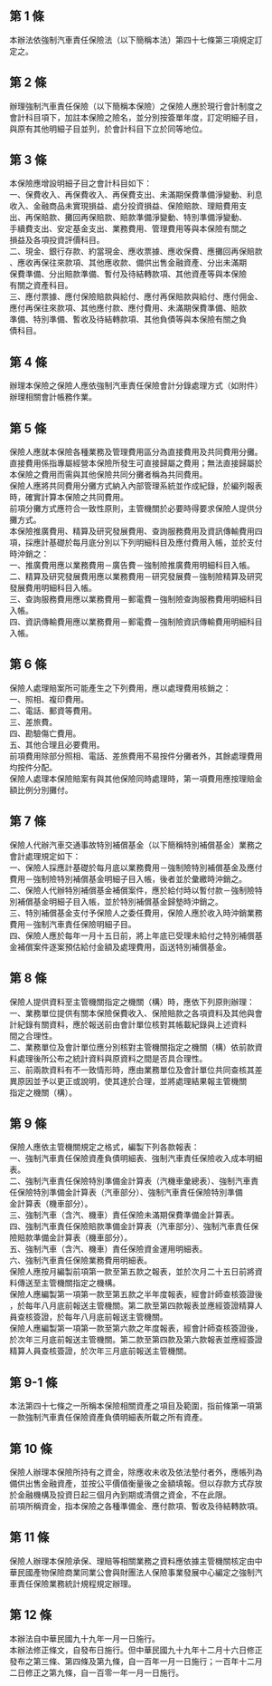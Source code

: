 第 1 條
-------
本辦法依強制汽車責任保險法（以下簡稱本法）第四十七條第三項規定訂  
定之。

第 2 條
-------
辦理強制汽車責任保險（以下簡稱本保險）之保險人應於現行會計制度之  
會計科目項下，加註本保險之險名，並分別按簽單年度，訂定明細子目，  
與原有其他明細子目並列，於會計科目下立於同等地位。

第 3 條
-------
本保險應增設明細子目之會計科目如下：  
一、保費收入、再保費收入、再保費支出、未滿期保費準備淨變動、利息  
    收入、金融商品未實現損益、處分投資損益、保險賠款、理賠費用支  
    出、再保賠款、攤回再保賠款、賠款準備淨變動、特別準備淨變動、  
    手續費支出、安定基金支出、業務費用、管理費用等與本保險有關之  
    損益及各項投資評價科目。  
二、現金、銀行存款、約當現金、應收票據、應收保費、應攤回再保賠款  
    、應收再保往來款項、其他應收款、備供出售金融資產、分出未滿期  
    保費準備、分出賠款準備、暫付及待結轉款項、其他資產等與本保險  
    有關之資產科目。  
三、應付票據、應付保險賠款與給付、應付再保賠款與給付、應付佣金、  
    應付再保往來款項、其他應付款、應付費用、未滿期保費準備、賠款  
    準備、特別準備、暫收及待結轉款項、其他負債等與本保險有關之負  
    債科目。

第 4 條
-------
辦理本保險之保險人應依強制汽車責任保險會計分錄處理方式（如附件）  
辦理相關會計帳務作業。

第 5 條
-------
保險人應就本保險各種業務及管理費用區分為直接費用及共同費用分攤。  
直接費用係指專屬經營本保險所發生可直接歸屬之費用；無法直接歸屬於  
本保險之費用而需與其他保險共同分攤者稱為共同費用。  
保險人應將共同費用分攤方式納入內部管理系統並作成紀錄，於編列報表  
時，確實計算本保險之共同費用。  
前項分攤方式應符合一致性原則，主管機關於必要時得要求保險人提供分  
攤方式。  
本保險推廣費用、精算及研究發展費用、查詢服務費用及資訊傳輸費用四  
項，採應計基礎於每月底分別以下列明細科目及應付費用入帳，並於支付  
時沖銷之：  
一、推廣費用應以業務費用－廣告費－強制險推廣費用明細科目入帳。  
二、精算及研究發展費用應以業務費用－研究發展費－強制險精算及研究  
    發展費用明細科目入帳。  
三、查詢服務費用應以業務費用－郵電費－強制險查詢服務費用明細科目  
    入帳。  
四、資訊傳輸費用應以業務費用－郵電費－強制險資訊傳輸費用明細科目  
    入帳。

第 6 條
-------
保險人處理賠案所可能產生之下列費用，應以處理費用核銷之：  
一、照相、複印費用。  
二、電話、郵資等費用。  
三、差旅費。  
四、勘驗傷亡費用。  
五、其他合理且必要費用。  
前項費用除部分照相、電話、差旅費用不易按件分攤者外，其餘處理費用  
均按件分配。  
保險人處理本保險賠案有與其他保險同時處理時，第一項費用應按理賠金  
額比例分別攤付。

第 7 條
-------
保險人代辦汽車交通事故特別補償基金（以下簡稱特別補償基金）業務之  
會計處理規定如下：  
一、保險人採應計基礎於每月底以業務費用－強制險特別補償基金及應付  
    費用－強制險特別補償基金明細子目入帳，後者並於彙繳時沖銷之。  
二、保險人代辦特別補償基金補償案件，應於給付時以暫付款－強制險特  
    別補償基金明細子目入帳，並於特別補償基金歸墊時沖銷之。  
三、特別補償基金支付予保險人之委任費用，保險人應於收入時沖銷業務  
    費用－強制汽車責任保險明細子目。  
四、保險人應於每年一月十五日前，將上年底已受理未給付之特別補償基  
    金補償案件逐案預估給付金額及處理費用，函送特別補償基金。

第 8 條
-------
保險人提供資料至主管機關指定之機關（構）時，應依下列原則辦理：  
一、業務單位提供有關本保險保費收入、保險賠款之各項資料及其他與會  
    計紀錄有關資料，應於報送前由會計單位核對其帳載紀錄與上述資料  
    間之合理性。  
二、業務單位及會計單位應分別核對主管機關指定之機關（構）依前款資  
    料處理後所公布之統計資料與原資料之間是否具合理性。  
三、前兩款資料有不一致情形時，應由業務單位及會計單位共同查核其差  
    異原因並予以更正或說明，使其達於合理，並將處理結果報主管機關  
    指定之機關（構）。

第 9 條
-------
保險人應依主管機關規定之格式，編製下列各款報表：  
一、強制汽車責任保險資產負債明細表、強制汽車責任保險收入成本明細  
    表。  
二、強制汽車責任保險特別準備金計算表（汽機車彙總表）、強制汽車責  
    任保險特別準備金計算表（汽車部分）、強制汽車責任保險特別準備  
    金計算表（機車部分）。  
三、強制汽車（含汽、機車）責任保險未滿期保費準備金計算表。  
四、強制汽車責任保險賠款準備金計算表（汽車部分）、強制汽車責任保  
    險賠款準備金計算表（機車部分）。  
五、強制汽車（含汽、機車）責任保險資金運用明細表。  
六、強制汽車責任保險業務費用明細表。  
保險人應按月編製前項第一款至第五款之報表，並於次月二十五日前將資  
料傳送至主管機關指定之機構。  
保險人應編製第一項第一款至第五款之半年度報表，經會計師查核簽證後  
，於每年八月底前報送主管機關。第二款至第四款報表並應經簽證精算人  
員查核簽證，於每年八月底前報送主管機關。  
保險人應編製第一項第一款至第六款之年度報表，經會計師查核簽證後，  
於次年三月底前報送主管機關。第二款至第四款及第六款報表並應經簽證  
精算人員查核簽證，於次年三月底前報送主管機關。

第 9-1 條
---------
本法第四十七條之一所稱本保險相關資產之項目及範圍，指前條第一項第  
一款強制汽車責任保險資產負債明細表所載之所有資產。

第 10 條
--------
保險人辦理本保險所持有之資金，除應收未收及依法墊付者外，應帳列為  
備供出售金融資產，並按公平價值衡量後之金額填報。但以存款方式存放  
於金融機構及投資日起三個月內到期或清償之資金，不在此限。  
前項所稱資金，指本保險之各種準備金、應付款項、暫收及待結轉款項。

第 11 條
--------
保險人辦理本保險承保、理賠等相關業務之資料應依據主管機關核定由中  
華民國產物保險商業同業公會與財團法人保險事業發展中心編定之強制汽  
車責任保險業務統計規程規定辦理。

第 12 條
--------
本辦法自中華民國九十九年一月一日施行。  
本辦法修正條文，自發布日施行。但中華民國九十九年十二月十六日修正  
發布之第三條、第四條及第九條，自一百年一月一日施行；一百年十二月  
二日修正之第九條，自一百零一年一月一日施行。

